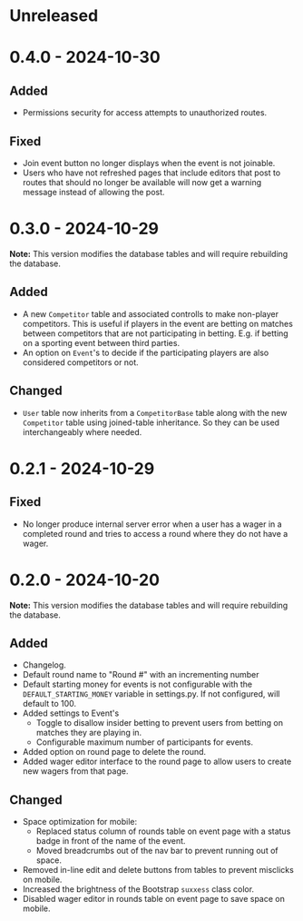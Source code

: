 # Unreleased

# 0.4.0 - 2024-10-30
## Added
- Permissions security for access attempts to unauthorized routes.

## Fixed
- Join event button no longer displays when the event is not joinable.
- Users who have not refreshed pages that include editors that post to routes that should no longer be available will now get a warning message instead of allowing the post.

# 0.3.0 - 2024-10-29
**Note:** This version modifies the database tables and will require rebuilding the database.

## Added
- A new `Competitor` table and associated controlls to make non-player competitors. This is useful if players in the event are betting on matches
between competitors that are not participating in betting. E.g. if betting on a sporting event between third parties.
- An option on `Event`'s to decide if the participating players are also considered competitors or not.

## Changed
- `User` table now inherits from a `CompetitorBase` table along with the new `Competitor` table using joined-table inheritance. So they can be used interchangeably where needed.

# 0.2.1 - 2024-10-29
## Fixed
- No longer produce internal server error when a user has a wager in a completed round and tries to access a round where they do not have a wager.

# 0.2.0 - 2024-10-20
**Note:** This version modifies the database tables and will require rebuilding the database.

## Added
- Changelog.
- Default round name to "Round #" with an incrementing number
- Default starting money for events is not configurable with the `DEFAULT_STARTING_MONEY` variable in settings.py. If not configured, will default to 100.
- Added settings to Event's
    - Toggle to disallow insider betting to prevent users from betting on matches they are playing in.
    - Configurable maximum number of participants for events.
- Added option on round page to delete the round.
- Added wager editor interface to the round page to allow users to create new wagers from that page.

## Changed
- Space optimization for mobile:
    - Replaced status column of rounds table on event page with a status badge in front of the name of the event.
    - Moved breadcrumbs out of the nav bar to prevent running out of space.
- Removed in-line edit and delete buttons from tables to prevent misclicks on mobile.
- Increased the brightness of the Bootstrap `suxxess` class color.
- Disabled wager editor in rounds table on event page to save space on mobile.
